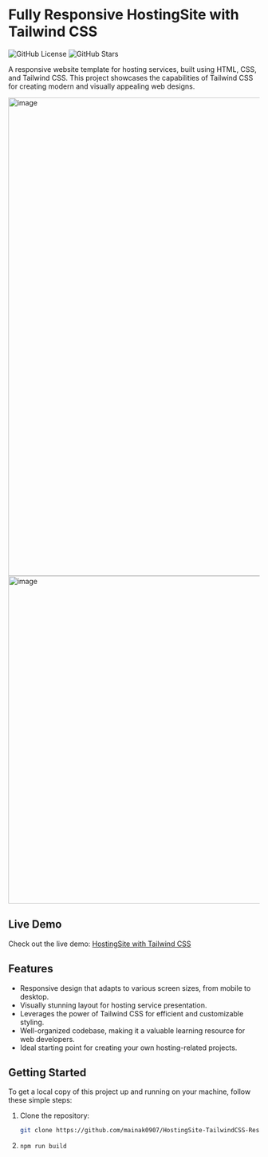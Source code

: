 # Fully Responsive HostingSite with Tailwind CSS 

![GitHub License](https://img.shields.io/github/license/mainak0907/HostingSite-TailwindCSS-ResponsiveDesign)
![GitHub Stars](https://img.shields.io/github/stars/mainak0907/HostingSite-TailwindCSS-ResponsiveDesign?style=social)

A responsive website template for hosting services, built using HTML, CSS, and Tailwind CSS. This project showcases the capabilities of Tailwind CSS for creating modern and visually appealing web designs.

<img width="958" alt="image" src="https://github.com/mainak0907/HostingSite-TailwindCSS-ResponsiveDesign/assets/88925745/caddd347-c932-4be1-80b1-e2f484642ce0">
<img width="656" alt="image" src="https://github.com/mainak0907/HostingSite-TailwindCSS-ResponsiveDesign/assets/88925745/34c0a860-a781-4175-b600-a224acdeddb0">

## Live Demo

Check out the live demo: [HostingSite with Tailwind CSS](https://hosting-site-tailwind-css-responsive-design.vercel.app/)

## Features

- Responsive design that adapts to various screen sizes, from mobile to desktop.
- Visually stunning layout for hosting service presentation.
- Leverages the power of Tailwind CSS for efficient and customizable styling.
- Well-organized codebase, making it a valuable learning resource for web developers.
- Ideal starting point for creating your own hosting-related projects.

## Getting Started

To get a local copy of this project up and running on your machine, follow these simple steps:

1. Clone the repository:

   ```bash
   git clone https://github.com/mainak0907/HostingSite-TailwindCSS-ResponsiveDesign.git
   ```
2. ```bash
   npm run build
   ```
